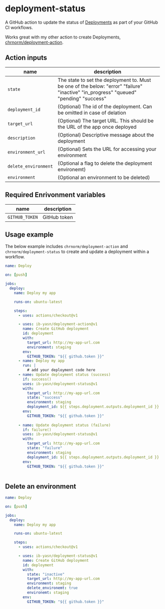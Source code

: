 # deployment-status

A GitHub action to update the status of [Deployments](https://developer.github.com/v3/repos/deployments/) as part of your GitHub CI workflows.

Works great with my other action to create Deployments, [chrnorm/deployment-action](https://github.com/chrnorm/deployment-action).

## Action inputs

| name              | description                                                                                                                           |
| ----------------- | ------------------------------------------------------------------------------------------------------------------------------------- |
| `state`           | The state to set the deployment to. Must be one of the below: "error" "failure" "inactive" "in_progress" "queued" "pending" "success" |
| `deployment_id`      | (Optional) The id of the deployment. Can be omitted in case of delation                                                         |
| `target_url`      | (Optional) The target URL. This should be the URL of the app once deployed                                                            |
| `description`     | (Optional) Descriptive message about the deployment                                                                                   |
| `environment_url` | (Optional) Sets the URL for accessing your environment                                                                                |
| `delete_environment`   | (Optional a flag to delete the deployment environemt)                                                                            |
| `environment`   | (Optional an environment to be deleted)                                                                            |


## Required Enrivonment variables

| name            | description                                            |
| --------------- | ------------------------------------------------------ |
| `GITHUB_TOKEN` | GitHub token |

## Usage example

The below example includes `chrnorm/deployment-action` and `chrnorm/deployment-status` to create and update a deployment within a workflow.


```yaml
name: Deploy

on: [push]

jobs:
  deploy:
    name: Deploy my app

    runs-on: ubuntu-latest

    steps:
      - uses: actions/checkout@v1

      - uses: ib-yasn/deployment-action@v1
        name: Create GitHub deployment
        id: deployment
        with:
          target_url: http://my-app-url.com
          environment: staging
        env:
          GITHUB_TOKEN: "${{ github.token }}"
      - name: Deploy my app
        run: |
          # add your deployment code here
      - name: Update deployment status (success)
        if: success()
        uses: ib-yasn/deployment-status@v1
        with:
          target_url: http://my-app-url.com
          state: "success"
          environment: staging
          deployment_id: ${{ steps.deployment.outputs.deployment_id }}
        env:
          GITHUB_TOKEN: "${{ github.token }}"
          
      - name: Update deployment status (failure)
        if: failure()
        uses: ib-yasn/deployment-status@v1
        with:
          target_url: http://my-app-url.com
          state: "failure"
          environment: staging
          deployment_id: ${{ steps.deployment.outputs.deployment_id }}
        env:
          GITHUB_TOKEN: "${{ github.token }}"
         
```
## Delete an environment

```yaml
name: Deploy

on: [push]

jobs:
  deploy:
    name: Deploy my app

    runs-on: ubuntu-latest

    steps:
      - uses: actions/checkout@v1

      - uses: ib-yasn/deployment-status@v1
        name: Create GitHub deployment
        id: deployment
        with:
          state: "inactive"
          target_url: http://my-app-url.com
          environment: staging
          delete_environemt: true
          environemt: staging
        env:
          GITHUB_TOKEN: "${{ github.token }}"
